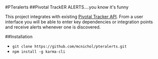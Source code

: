 #PTeralerts
##Pivotal TrackER ALERTS....you know it's funny

This project integrates with existing [Pivotal Tracker API](http://www.pivotaltracker.com/help/api#top).  From a user interface you will be able to enter key dependencies or integration points and receive alerts whenever one is discovered.

##Installation

* ```git clone https://github.com/mcnichol/pteralerts.git```
* ```npm install -g karma-cli```

